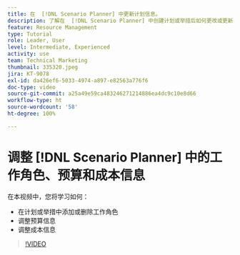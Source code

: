 ```yaml
---
title: 在  [!DNL Scenario Planner] 中更新计划信息。
description: 了解在  [!DNL Scenario Planner] 中创建计划或举措后如何更改或更新工作角色、预算或成本信息。
feature: Resource Management
type: Tutorial
role: Leader, User
level: Intermediate, Experienced
activity: use
team: Technical Marketing
thumbnail: 335320.jpeg
jira: KT-9078
exl-id: da426ef6-5033-4974-a897-e82563a776f6
doc-type: video
source-git-commit: a25a49e59ca483246271214886ea4dc9c10e8d66
workflow-type: ht
source-wordcount: '58'
ht-degree: 100%

---
```


# 调整 [!DNL Scenario Planner] 中的工作角色、预算和成本信息

在本视频中，您将学习如何：

* 在计划或举措中添加或删除工作角色
* 调整预算信息
* 调整成本信息

>[!VIDEO](https://video.tv.adobe.com/v/335320/?quality=12&learn=on)
